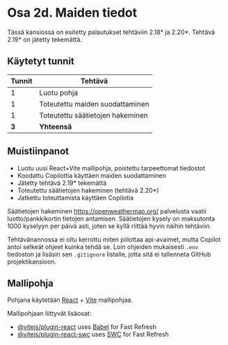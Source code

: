 # Osa 2d. Maiden tiedot

Tässä kansiossa on esitetty palautukset tehtäviin 2.18* ja 2.20*. Tehtävä 2.19* on jätetty tekemättä.

## Käytetyt tunnit
  Tunnit | Tehtävä                 |
| -----  | ----------------------- |
| 1      | Luotu pohja             |
| 1      | Toteutettu maiden suodattaminen |
| 1      | Toteutettu säätietojen hakeminen |
| **3**  | **Yhteensä**            |

## Muistiinpanot
- Luotu uusi React+Vite mallipohja, poistettu tarpeettomat tiedostot
- Koodattu Copilottia käyttäen maiden suodattaminen
- Jätetty tehtävä 2.19* tekemättä
- Toteutettu säätietojen hakeminen (tehtävä 2.20*)
- Jatkettu toteuttamista käyttäen Copilotia

Säätietojen hakeminen https://openweathermap.org/ palvelusta vaatii luotto/pankkikortin tietojen antamisen. Säätietojen kysely on maksutonta 1000 kyselyyn per päivä asti, joten se kyllä riittää hyvin näihin tehtäviin.

Tehtävänannossa ei oltu kerrottu miten piilottaa api-avaimet, mutta Copilot antoi selkeät ohjeet kuinka tehdä se. Loin ohjeiden mukaisesti `.env` tiedoston ja lisäsin sen `.gitignore` listalle,  jotta sitä ei tallenneta GitHub projektikansioon.

## Mallipohja

Pohjana käytetään [React](https://react.dev/) + [Vite](https://vite.dev/) mallipohjaa.

Mallipohjaan liittyvät lisäosat:

- [@vitejs/plugin-react](https://github.com/vitejs/vite-plugin-react/blob/main/packages/plugin-react/README.md) uses [Babel](https://babeljs.io/) for Fast Refresh
- [@vitejs/plugin-react-swc](https://github.com/vitejs/vite-plugin-react-swc) uses [SWC](https://swc.rs/) for Fast Refresh
